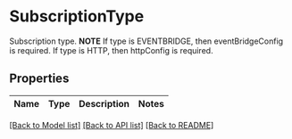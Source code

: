 # SubscriptionType

Subscription type. **NOTE** If type is EVENTBRIDGE, then eventBridgeConfig is required. If type is HTTP, then httpConfig is required.

## Properties
Name | Type | Description | Notes
------------ | ------------- | ------------- | -------------

[[Back to Model list]](../README.md#documentation-for-models) [[Back to API list]](../README.md#documentation-for-api-endpoints) [[Back to README]](../README.md)


